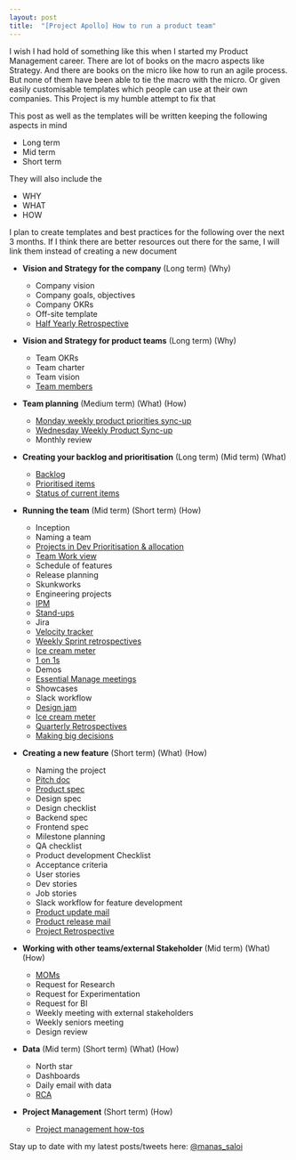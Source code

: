 ```yaml
---
layout: post
title:  "[Project Apollo] How to run a product team"
---
```


I wish I had hold of something like this when I started my Product Management career. There are lot of books on the macro aspects like Strategy. And there are books on the micro like how to run an agile process. But none of them have been able to tie the macro with the micro. Or given easily customisable templates which people can use at their own companies. This Project is my humble attempt to fix that


This post as well as the templates will be written keeping the following aspects in mind
- Long term
- Mid term
- Short term

They will also include the
- WHY
- WHAT
- HOW

I plan to create templates and best practices for the following over the next 3 months. If I think there are better resources out there for the same, I will link them instead of creating a new document


- **Vision and Strategy for the company** (Long term) (Why)
  - Company vision
  - Company goals, objectives
  - Company OKRs
  - Off-site template
  - [Half Yearly Retrospective](https://manassaloi.com/2020/03/29/retrospectives.html)

- **Vision and Strategy for product teams** (Long term) (Why)
  - Team OKRs
  - Team charter
  - Team vision
  - [Team members](https://docs.google.com/spreadsheets/d/1FbGVvFG4bPkazM-7AJb4Ukjv7X4Ho8oZStT1lJX23sI/edit#gid=1287724253)

- **Team planning** (Medium term) (What) (How)

  - [Monday weekly product priorities sync-up](https://docs.google.com/document/d/1s_ejLtOuOU2cwW2qcVbMlNxmJIm61I8V7zpHcKGN1Ow/edit?usp=sharing)
  - [Wednesday Weekly Product Sync-up](https://docs.google.com/document/d/1fw93-oEYzzuDcsagZJjYM7Xu3bySbd1ilnOI98ybRfM/edit?usp=sharing)
  - Monthly review

- **Creating your backlog and prioritisation** (Long term) (Mid term) (What)
  - [Backlog](https://docs.google.com/spreadsheets/d/1FbGVvFG4bPkazM-7AJb4Ukjv7X4Ho8oZStT1lJX23sI/edit#gid=192262272)
  - [Prioritised items](https://docs.google.com/spreadsheets/d/1FbGVvFG4bPkazM-7AJb4Ukjv7X4Ho8oZStT1lJX23sI/edit#gid=192262272)
  - [Status of current items](https://docs.google.com/spreadsheets/d/1FbGVvFG4bPkazM-7AJb4Ukjv7X4Ho8oZStT1lJX23sI/edit#gid=1191664602)

- **Running the team** (Mid term) (Short term) (How)
  - Inception
  - Naming a team
  - [Projects in Dev Prioritisation & allocation](https://docs.google.com/spreadsheets/d/1FbGVvFG4bPkazM-7AJb4Ukjv7X4Ho8oZStT1lJX23sI/edit#gid=642287720)
  - [Team Work view](https://docs.google.com/spreadsheets/d/1FbGVvFG4bPkazM-7AJb4Ukjv7X4Ho8oZStT1lJX23sI/edit#gid=203120845)
  - Schedule of features
  - Release planning
  - Skunkworks
  - Engineering projects
  - [IPM](https://manassaloi.com/2020/05/01/running-IPM.html)
  - [Stand-ups](https://manassaloi.com/2020/05/01/running-IPM.html)
  - Jira
  - [Velocity tracker](https://docs.google.com/spreadsheets/d/1FbGVvFG4bPkazM-7AJb4Ukjv7X4Ho8oZStT1lJX23sI/edit#gid=1212677191)
  - [Weekly Sprint retrospectives](https://manassaloi.com/2020/03/29/retrospectives.html)
  - [Ice cream meter](https://docs.google.com/spreadsheets/d/1FbGVvFG4bPkazM-7AJb4Ukjv7X4Ho8oZStT1lJX23sI/edit#gid=19952379)
  - [1 on 1s](https://manassaloi.com/2020/01/28/one-on-ones.html)
  - Demos
  - [Essential Manage meetings](https://github.com/ajahne/essential-manager-meetings/tree/master/templates)
  - Showcases
  - Slack workflow
  - [Design jam](https://manassaloi.com/2020/03/04/design-jam.html)
  - [Ice cream meter](https://docs.google.com/spreadsheets/d/1FbGVvFG4bPkazM-7AJb4Ukjv7X4Ho8oZStT1lJX23sI/edit#gid=19952379)
  - [Quarterly Retrospectives](https://manassaloi.com/2020/03/29/retrospectives.html)
  - [Making big decisions](https://manassaloi.com/2020/04/29/decision-making.html)

- **Creating a new feature** (Short term) (What) (How)
  - Naming the project
  - [Pitch doc](https://docs.google.com/document/d/1ez5NflYwy9DxhAXzg2AA2p0eMLVWg3QgxHatg3Td1zA/edit?usp=sharing)
  - [Product spec](https://manassaloi.com/2020/01/23/product-spec-twitter-messages.html)
  - Design spec
  - Design checklist
  - Backend spec
  - Frontend spec
  - Milestone planning
  - QA checklist
  - Product development Checklist
  - Acceptance criteria
  - User stories
  - Dev stories
  - Job stories
  - Slack workflow for feature development
  - [Product update mail](https://manassaloi.com/2020/03/28/sending-product-update-mail.html)
  - [Product release mail](https://manassaloi.com/2020/03/28/sending-product-update-mail.html)
  - [Project Retrospective](https://manassaloi.com/2020/03/29/retrospectives.html)

- **Working with other teams/external Stakeholder** (Mid term) (What) (How)
  - [MOMs](https://manassaloi.com/2020/03/22/mom-update.html)
  - Request for Research
  - Request for Experimentation
  - Request for BI
  - Weekly meeting with external stakeholders
  - Weekly seniors meeting
  - Design review

- **Data** (Mid term) (Short term) (What) (How)
  - North star
  - Dashboards
  - Daily email with data
  - [RCA](https://manassaloi.com/2017/07/11/help-our-numbers-went-down-yesterday.html)

- **Project Management** (Short term) (How)
  - [Project management how-tos](https://manassaloi.com/2020/04/26/rules-project-management.html)

Stay up to date with my latest posts/tweets here: [@manas_saloi](http://twitter.com/manas_saloi)
